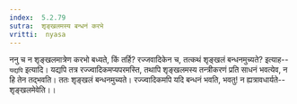 ```yaml
---
index:  5.2.79
sutra:  शृङ्खलमस्य बन्धनं करभे
vritti:  nyasa
---
```


ननु च न शृङ्खलमात्रेण करभो बध्यते, किं तर्हि? रज्जवादिकेन च, तत्कथं शृङ्खलं बन्धनमुच्यते? इत्याह--`यद्यपि` इत्यादि। यद्यपि तत्र रज्ज्वादिकमप्यपरमस्ति, तथापि शृङ्खलमस्य तन्त्रीकरणं प्रति साधनं भवत्येव, न हि तेन तद्भवति। ततः शृङ्खलं बन्धनमुच्यते। रज्ज्वादिकमपि यदि बन्धनं भवति, भवतु! न ह्यत्रावधार्यते--शृङ्खलमेवेति।।


